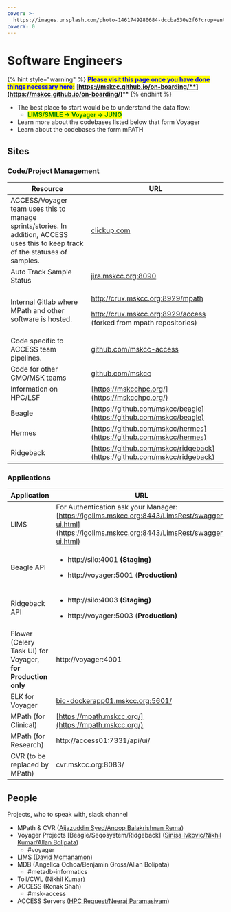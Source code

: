 ```yaml
---
cover: >-
  https://images.unsplash.com/photo-1461749280684-dccba630e2f6?crop=entropy&cs=srgb&fm=jpg&ixid=MnwxOTcwMjR8MHwxfHNlYXJjaHw5fHxTb2Z0d2FyZXxlbnwwfHx8fDE2NDQyNjM0MDc&ixlib=rb-1.2.1&q=85
coverY: 0
---
```


# Software Engineers

{% hint style="warning" %}
<mark style="color:blue;">**Please visit this page once you have done things necessary here:**</mark> [**https://mskcc.github.io/on-boarding/**](https://mskcc.github.io/on-boarding/)****
{% endhint %}

* The best place to start would be to understand the data flow:&#x20;
  * <mark style="color:green;">**LIMS/SMILE -> Voyager -> JUNO**</mark>
* Learn more about the codebases listed below that form Voyager
* Learn about the codebases the form mPATH

## Sites

### Code/Project Management

| Resource                                                                                                                         | URL                                                                                                                                                                                                             |
| -------------------------------------------------------------------------------------------------------------------------------- | --------------------------------------------------------------------------------------------------------------------------------------------------------------------------------------------------------------- |
| ACCESS/Voyager team uses this to manage sprints/stories. In addition, ACCESS uses this to keep track of the statuses of samples. | [clickup.com ](https://clickup.com)                                                                                                                                                                             |
| Auto Track Sample Status                                                                                                         | [jira.mskcc.org:8090](https://jira.mskcc.org:8090)                                                                                                                                                              |
| Internal Gitlab where MPath and other software is hosted.                                                                        | <p><a href="http://crux.mskcc.org:8929/mpath">http://crux.mskcc.org:8929/mpath</a></p><p><a href="http://crux.mskcc.org:8929/access">http://crux.mskcc.org:8929/access</a> (forked from mpath repositories)</p> |
| Code specific to ACCESS team pipelines.                                                                                          | [github.com/mskcc-access](https://github.com/mskcc-access)                                                                                                                                                      |
| Code for other CMO/MSK teams                                                                                                     | [github.com/mskcc](https://github.com/mskcc)                                                                                                                                                                    |
| Information on HPC/LSF                                                                                                           | [https://mskcchpc.org/](https://mskcchpc.org/)                                                                                                                                                                  |
| Beagle                                                                                                                           | [https://github.com/mskcc/beagle](https://github.com/mskcc/beagle)                                                                                                                                              |
| Hermes                                                                                                                           | [https://github.com/mskcc/hermes](https://github.com/mskcc/hermes)                                                                                                                                              |
| Ridgeback                                                                                                                        | [https://github.com/mskcc/ridgeback](https://github.com/mskcc/ridgeback)                                                                                                                                        |

### Applications

| Application                                                  | URL                                                                                                                                                     |
| ------------------------------------------------------------ | ------------------------------------------------------------------------------------------------------------------------------------------------------- |
| LIMS                                                         | For Authentication ask your Manager: [https://igolims.mskcc.org:8443/LimsRest/swagger-ui.html](https://igolims.mskcc.org:8443/LimsRest/swagger-ui.html) |
| Beagle API                                                   | <ul><li>http://silo:4001 <strong>(Staging)</strong></li></ul><ul><li>http://voyager:5001 (<strong>Production)</strong></li></ul>                        |
| Ridgeback API                                                | <ul><li>http://silo:4003 <strong>(Staging)</strong></li></ul><ul><li>http://voyager:5003 (<strong>Production)</strong></li></ul>                        |
| Flower (Celery Task UI) for Voyager, **for Production only** | http://voyager:4001                                                                                                                                     |
| ELK for Voyager                                              | [bic-dockerapp01.mskcc.org:5601/](http://bic-dockerapp01.mskcc.org:5601/)                                                                               |
| MPath (for Clinical)                                         | [https://mpath.mskcc.org/](https://mpath.mskcc.org/)                                                                                                    |
| MPath (for Research)                                         | http://access01:7331/api/ui/                                                                                                                            |
| CVR (to be replaced by MPath)                                | cvr.mskcc.org:8083/                                                                                                                                     |

## People

Projects, who to speak with, slack channel

* MPath & CVR ([Aijazuddin Syed/Anoop Balakrishnan Rema](collaborations.md#clinical-bioinformatics-clinbx))
* Voyager Projects \[Beagle/Seqosystem/Ridgeback] ([Sinisa Ivkovic/Nikhil Kumar/Allan Bolipata](collaborations.md#cmo-informatics-ci))
  * \#voyager
* LIMS ([David Mcmanamon](collaborations.md#integrated-genomics-operations-igo))
* MDB (Angelica Ochoa/Benjamin Gross/Allan Bolipata)
  * \#metadb-informatics
* Toil/CWL (Nikhil Kumar)
* ACCESS (Ronak Shah)
  * \#msk-access
* ACCESS Servers ([HPC Request/Neeraj Paramasivam](collaborations.md#high-performance-computing-hpc))
